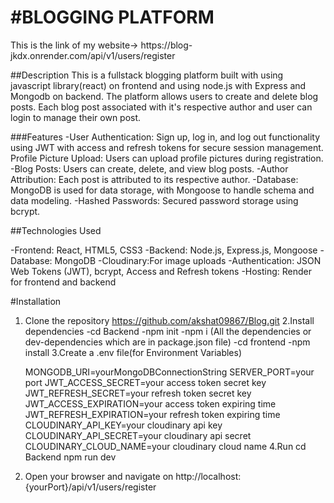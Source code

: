 <h1>#BLOGGING PLATFORM</h1>
This is the link of my website->
https://blog-jkdx.onrender.com/api/v1/users/register

##Description
This is a fullstack blogging platform built with using javascript library(react) on frontend and using node.js with Express and Mongodb on backend.
The platform allows users to create and delete blog posts.
Each blog post associated with it's respective author and user can login to manage their own post.


###Features
-User Authentication: Sign up, log in, and log out functionality using JWT with access and refresh tokens for secure session management.
Profile Picture Upload: Users can upload profile pictures during registration.
-Blog Posts: Users can create, delete, and view blog posts.
-Author Attribution: Each post is attributed to its respective author.
-Database: MongoDB is used for data storage, with Mongoose to handle schema and data modeling.
-Hashed Passwords: Secured password storage using bcrypt.


##Technologies Used

-Frontend: React, HTML5, CSS3
-Backend: Node.js, Express.js, Mongoose
-Database: MongoDB
-Cloudinary:For image uploads
-Authentication: JSON Web Tokens (JWT), bcrypt, Access and Refresh tokens
-Hosting: Render for frontend and backend


#Installation

1. Clone the repository
        https://github.com/akshat09867/Blog.git
2.Install dependencies 
        -cd Backend
        -npm init
        -npm i (All the dependencies or dev-dependencies which are in package.json file)
    -cd frontend
    -npm install 
3.Create a .env file(for Environment Variables)

    MONGODB_URI=yourMongoDBConnectionString
    SERVER_PORT=your port
    JWT_ACCESS_SECRET=your access token secret key
    JWT_REFRESH_SECRET=your refresh token secret key
    JWT_ACCESS_EXPIRATION=your access token expiring time
    JWT_REFRESH_EXPIRATION=your refresh token expiring time
    CLOUDINARY_API_KEY=your cloudinary api key
    CLOUDINARY_API_SECRET=your cloudinary api secret
    CLOUDINARY_CLOUD_NAME=your cloudinary  cloud name
4.Run 
    cd Backend
    npm run dev
5. Open your browser and navigate on http://localhost:{yourPort}/api/v1/users/register







